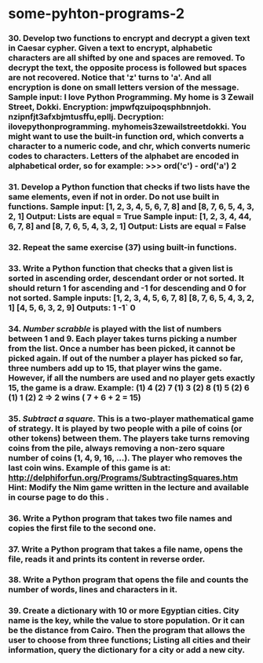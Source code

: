 # some-pyhton-programs-2

### 30. Develop two functions to encrypt and decrypt a given text in Caesar cypher. Given a text to encrypt, alphabetic characters are all shifted by one and spaces are removed. To decrypt the text, the opposite process is followed but spaces are not recovered. Notice that 'z' turns to 'a'. And all encryption is done on small letters version of the message. Sample input: I love Python Programming. My home is 3 Zewail Street, Dokki. Encryption: jmpwfqzuipoqsphbnnjoh. nzipnfjt3afxbjmtusffu,epllj. Decryption: ilovepythonprogramming. myhomeis3zewailstreetdokki. You might want to use the built-in function ord, which converts a character to a numeric code, and chr, which converts numeric codes to characters. Letters of the alphabet are encoded in alphabetical order, so for example: >>> ord('c') - ord('a') 2

### 31. Develop a Python function that checks if two lists have the same elements, even if not in order. Do not use built in functions. Sample input: [1, 2, 3, 4, 5, 6, 7, 8] and [8, 7, 6, 5, 4, 3, 2, 1] Output: Lists are equal = True Sample input: [1, 2, 3, 4, 44, 6, 7, 8] and [8, 7, 6, 5, 4, 3, 2, 1] Output: Lists are equal = False

### 32. Repeat the same exercise (37) using built-in functions.

### 33. Write a Python function that checks that a given list is sorted in ascending order, descendant order or not sorted. It should return 1 for ascending and -1 for descending and 0 for not sorted. Sample inputs: [1, 2, 3, 4, 5, 6, 7, 8] [8, 7, 6, 5, 4, 3, 2, 1] [4, 5, 6, 3, 2, 9] Outputs: 1 -1` 0

### 34. ***Number scrabble*** is played with the list of numbers between 1 and 9. Each player takes turns picking a number from the list. Once a number has been picked, it cannot be picked again. If out of the number a player has picked so far, three numbers add up to 15, that player wins the game. However, if all the numbers are used and no player gets exactly 15, the game is a draw. Example: (1) 4 (2) 7 (1) 3 (2) 8 (1) 5 (2) 6 (1) 1 (2) 2 => 2 wins ( 7 + 6 + 2 = 15)

### 35. ***Subtract a square.*** This is a two-player mathematical game of strategy. It is played by two people with a pile of coins (or other tokens) between them. The players take turns removing coins from the pile, always removing a non-zero square number of coins (1, 4, 9, 16, …). The player who removes the last coin wins. Example of this game is at: http://delphiforfun.org/Programs/SubtractingSquares.htm Hint: Modify the Nim game written in the lecture and available in course page to do this .

### 36. Write a Python program that takes two file names and copies the first file to the second one.

### 37. Write a Python program that takes a file name, opens the file, reads it and prints its content in reverse order.

### 38. Write a Python program that opens the file and counts the number of words, lines and characters in it.

### 39. Create a dictionary with 10 or more Egyptian cities. City name is the key, while the value to store population. Or it can be the distance from Cairo. Then the program that allows the user to choose from three functions; Listing all cities and their information, query the dictionary for a city or add a new city.
